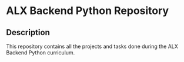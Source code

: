 # ALX Backend Python Repository

## Description
This repository contains all the projects and tasks done during the ALX Backend Python curriculum.
